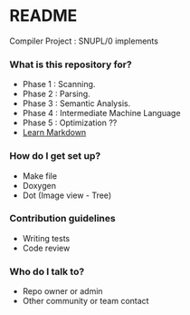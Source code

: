 # README #

Compiler Project : SNUPL/0 implements

### What is this repository for? ###

* Phase 1 : Scanning.
* Phase 2 : Parsing.
* Phase 3 : Semantic Analysis.
* Phase 4 : Intermediate Machine Language
* Phase 5 : Optimization ??
* [Learn Markdown](https://bitbucket.org/tutorials/markdowndemo)

### How do I get set up? ###

* Make file
* Doxygen
* Dot (Image view - Tree)

### Contribution guidelines ###

* Writing tests
* Code review

### Who do I talk to? ###

* Repo owner or admin
* Other community or team contact
